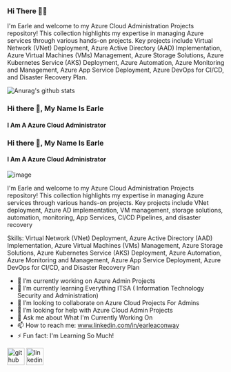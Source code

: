 ### Hi There 👋🏼

I'm Earle and welcome to my Azure Cloud Administration Projects repository! This collection highlights my expertise in managing Azure services through various hands-on projects. Key projects include Virtual Network (VNet) Deployment, Azure Active Directory (AAD) Implementation, Azure Virtual Machines (VMs) Management, Azure Storage Solutions, Azure Kubernetes Service (AKS) Deployment, Azure Automation, Azure Monitoring and Management, Azure App Service Deployment, Azure DevOps for CI/CD, and Disaster Recovery Plan.

![Anurag's github stats](https://github-readme-stats.vercel.app/api?username=earleaconway)

### Hi there 👋, My Name Is Earle
#### I Am A Azure Cloud Administrator
### Hi there 👋, My Name Is Earle
#### I Am A Azure Cloud Administrator
![image](https://github.com/earleaconway/Cloud-Admin/assets/170281247/76073a86-ec5e-46e3-8acc-82225c674889)

I'm Earle and welcome to my Azure Cloud Administration Projects repository! This collection highlights my expertise in managing Azure services through various hands-on projects. Key projects include VNet deployment, Azure AD implementation, VM management, storage solutions, automation, monitoring, App Services, CI/CD Pipelines, and disaster recovery

Skills: Virtual Network (VNet) Deployment, Azure Active Directory (AAD) Implementation, Azure Virtual Machines (VMs) Management, Azure Storage Solutions, Azure Kubernetes Service (AKS) Deployment, Azure Automation, Azure Monitoring and Management, Azure App Service Deployment, Azure DevOps for CI/CD, and Disaster Recovery Plan

- 🔭 I’m currently working on Azure Admin Projects 
- 🌱 I’m currently learning Everything ITSA ( Information Technology Security and Administration) 
- 👯 I’m looking to collaborate on Azure Cloud Projects For Admins 
- 🤔 I’m looking for help with Azure Cloud Admin Projects 
- 💬 Ask me about What I'm Currently Working On 
- 📫 How to reach me: www.linkedin.com/in/earleaconway 
- ⚡ Fun fact: I'm Learning So Much! 


[<img src='https://cdn.jsdelivr.net/npm/simple-icons@3.0.1/icons/github.svg' alt='github' height='40'>](https://github.com/earleaconway)  [<img src='https://cdn.jsdelivr.net/npm/simple-icons@3.0.1/icons/linkedin.svg' alt='linkedin' height='40'>](https://www.linkedin.com/in/earleaconway/)  













